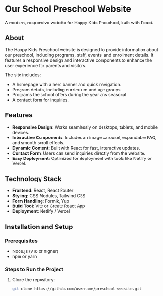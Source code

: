 # Our School Preschool Website
A modern, responsive website for Happy Kids Preschool, built with React.

## About
The Happy Kids Preschool website is designed to provide information about our preschool, including programs, staff, events, and enrollment details. It features a responsive design and interactive components to enhance the user experience for parents and visitors.

The site includes:
- A homepage with a hero banner and quick navigation.
- Program details, including curriculum and age groups.
- Programs the school offers during the year ans seasonal 
- A contact form for inquiries.

## Features
- **Responsive Design**: Works seamlessly on desktops, tablets, and mobile devices.
- **Interactive Components**: Includes an image carousel, expandable FAQ, and smooth scroll effects.
- **Dynamic Content**: Built with React for fast, interactive updates.
- **Contact Form**: Users can send inquiries directly from the website.
- **Easy Deployment**: Optimized for deployment with tools like Netlify or Vercel.

## Technology Stack
- **Frontend**: React, React Router
- **Styling**: CSS Modules, Tailwind CSS
- **Form Handling**: Formik, Yup
- **Build Tool**: Vite or Create React App
- **Deployment**: Netlify / Vercel

## Installation and Setup

### Prerequisites
- Node.js (v16 or higher)
- npm or yarn

### Steps to Run the Project
1. Clone the repository:
   ```bash
   git clone https://github.com/username/preschool-website.git
